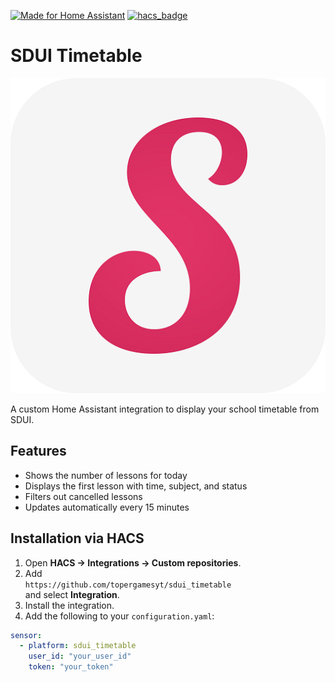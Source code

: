 [![Made for Home Assistant](https://img.shields.io/badge/Made%20for-Home%20Assistant-blue?style=for-the-badge&logo=homeassistant)](https://www.home-assistant.io/)
[![hacs_badge](https://img.shields.io/badge/HACS-Default-orange.svg?style=for-the-badge)](https://github.com/hacs/integration)

# SDUI Timetable
![Logo](/assets/logo.png)

A custom Home Assistant integration to display your school timetable from SDUI.

## Features
- Shows the number of lessons for today
- Displays the first lesson with time, subject, and status
- Filters out cancelled lessons
- Updates automatically every 15 minutes

## Installation via HACS
1. Open **HACS → Integrations → Custom repositories**.
2. Add  
   `https://github.com/topergamesyt/sdui_timetable`  
   and select **Integration**.
3. Install the integration.
4. Add the following to your `configuration.yaml`:

```yaml
sensor:
  - platform: sdui_timetable
    user_id: "your_user_id"
    token: "your_token"
